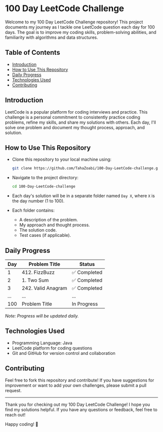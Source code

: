 # 100 Day LeetCode Challenge

Welcome to my 100 Day LeetCode Challenge repository! This project documents my journey as I tackle one LeetCode question each day for 100 days. The goal is to improve my coding skills, problem-solving abilities, and familiarity with algorithms and data structures.

## Table of Contents

- [Introduction](#introduction)
- [How to Use This Repository](#how-to-use-this-repository)
- [Daily Progress](#daily-progress)
- [Technologies Used](#technologies-used)
- [Contributing](#contributing)

## Introduction

LeetCode is a popular platform for coding interviews and practice. This challenge is a personal commitment to consistently practice coding problems, refine my skills, and share my solutions with others. Each day, I'll solve one problem and document my thought process, approach, and solution.

## How to Use This Repository

- Clone this repository to your local machine using:

  ```bash
  git clone https://github.com/TahaZoabi/100-Day-LeetCode-challenge.git
  ```

- Navigate to the project directory:

  ```bash
  cd 100-Day-LeetCode-challenge
  ```

- Each day's solution will be in a separate folder named `Day X`, where `X` is the day number (1 to 100).
- Each folder contains:
  - A description of the problem.
  - My approach and thought process.
  - The solution code.
  - Test cases (if applicable).

## Daily Progress

| Day |  Problem Title  | Status |
|-----|---------------|--------|
| 1   | 412. FizzBuzz   | ✅ Completed |
| 2   |   1. Two Sum      | ✅ Completed |
| 3  |  242. Valid Anagram  |✅ Completed|
| ... | ...           | ...    |
| 100 | Problem Title | In Progress |

*Note: Progress will be updated daily.*

## Technologies Used

- Programming Language: Java 
- LeetCode platform for coding questions
- Git and GitHub for version control and collaboration

## Contributing

Feel free to fork this repository and contribute! If you have suggestions for improvement or want to add your own challenges, please submit a pull request. 


---

Thank you for checking out my 100 Day LeetCode Challenge! I hope you find my solutions helpful. If you have any questions or feedback, feel free to reach out!

Happy coding! 🚀
